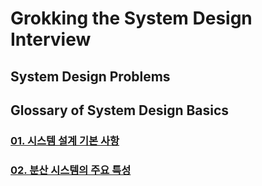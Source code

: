 # Grokking the System Design Interview

## System Design Problems

## Glossary of System Design Basics

### [01. 시스템 설계 기본 사항](docs/01.System_Design_Basics.md)
### [02. 분산 시스템의 주요 특성](docs/02.Key_Characteristics_of_Distributed_Systems.md)
